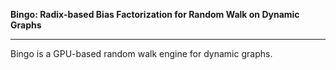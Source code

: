 **Bingo: Radix-based Bias Factorization for Random Walk on Dynamic Graphs**

---

Bingo is a GPU-based random walk engine for dynamic graphs.
